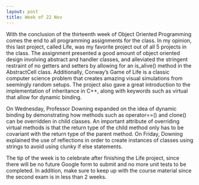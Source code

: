 ```yaml
---
layout: post
title: Week of 22 Nov
---
```

<p class="indented">With the conclusion of the thirteenth week of Object Oriented Programming comes the end to all programming assignments for the class. In my opinion, this last project, called Life, was my favorite project out of all 5 projects in the class. The assignment presented a good amount of object oriented design involving abstract and handler classes, and alleviated the stringent restraint of no getters and setters by allowing for an is_alive() method in the AbstractCell class. Additionally, Conway’s Game of Life is a classic computer science problem that creates amazing visual simulations from seemingly random setups. The project also gave a great introduction to the implementation of inheritance in C++, along with keywords such as virtual that allow for dynamic binding.</p><!--more-->
<p class="indented">On Wednesday, Professor Downing expanded on the idea of dynamic binding by demonstrating how methods such as operator==() and clone() can be overridden in child classes. An important attribute of overriding virtual methods is that the return type of the child method only has to be covariant with the return type of the parent method. On Friday, Downing explained the use of reflections in order to create instances of classes using strings to avoid using clunky if else statements.</p>
<p class="indented">The tip of the week is to celebrate after finishing the Life project, since there will be no future Google form to submit and no more unit tests to be completed. In addition, make sure to keep up with the course material since the second exam is in less than 2 weeks.</p>
